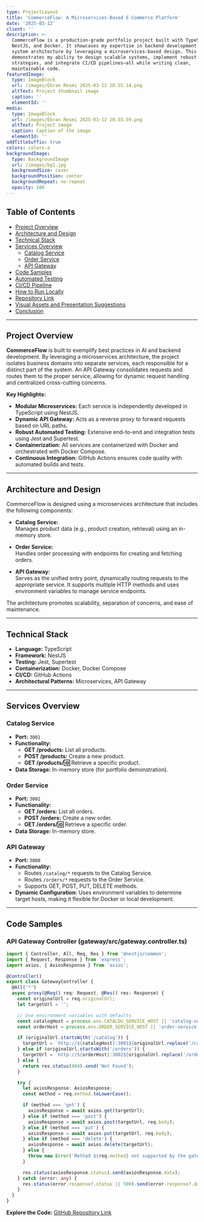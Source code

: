 ```yaml
---
type: ProjectLayout
title: 'CommerceFlow: A Microservices-Based E-Commerce Platform'
date: '2025-03-12'
client: ''
description: >-
  CommerceFlow is a production-grade portfolio project built with TypeScript,
  NestJS, and Docker. It showcases my expertise in backend development and
  system architecture by leveraging a microservices-based design. This project
  demonstrates my ability to design scalable systems, implement robust testing
  strategies, and integrate CI/CD pipelines—all while writing clean,
  maintainable code.
featuredImage:
  type: ImageBlock
  url: /images/Ekran Resmi 2025-03-12 20.55.14.png
  altText: Project thumbnail image
  caption: ''
  elementId: ''
media:
  type: ImageBlock
  url: /images/Ekran Resmi 2025-03-12 20.55.59.png
  altText: Project image
  caption: Caption of the image
  elementId: ''
addTitleSuffix: true
colors: colors-a
backgroundImage:
  type: BackgroundImage
  url: /images/bg1.jpg
  backgroundSize: cover
  backgroundPosition: center
  backgroundRepeat: no-repeat
  opacity: 100
---
```

## Table of Contents

*   [Project Overview](#project-overview)
*   [Architecture and Design](#architecture-and-design)
*   [Technical Stack](#technical-stack)
*   [Services Overview](#services-overview)
    *   [Catalog Service](#catalog-service)
    *   [Order Service](#order-service)
    *   [API Gateway](#api-gateway)
*   [Code Samples](#code-samples)
*   [Automated Testing](#automated-testing)
*   [CI/CD Pipeline](#cicd-pipeline)
*   [How to Run Locally](#how-to-run-locally)
*   [Repository Link](#repository-link)
*   [Visual Assets and Presentation Suggestions](#visual-assets-and-presentation-suggestions)
*   [Conclusion](#conclusion)

***

## Project Overview

**CommerceFlow** is built to exemplify best practices in AI and backend development. By leveraging a microservices architecture, the project isolates business domains into separate services, each responsible for a distinct part of the system. An API Gateway consolidates requests and routes them to the proper service, allowing for dynamic request handling and centralized cross-cutting concerns.

**Key Highlights:**

*   **Modular Microservices:** Each service is independently developed in TypeScript using NestJS.
*   **Dynamic API Gateway:** Acts as a reverse proxy to forward requests based on URL paths.
*   **Robust Automated Testing:** Extensive end-to-end and integration tests using Jest and Supertest.
*   **Containerization:** All services are containerized with Docker and orchestrated with Docker Compose.
*   **Continuous Integration:** GitHub Actions ensures code quality with automated builds and tests.

***

## Architecture and Design

CommerceFlow is designed using a microservices architecture that includes the following components:

*   **Catalog Service:**\
    Manages product data (e.g., product creation, retrieval) using an in-memory store.

*   **Order Service:**\
    Handles order processing with endpoints for creating and fetching orders.

*   **API Gateway:**\
    Serves as the unified entry point, dynamically routing requests to the appropriate service. It supports multiple HTTP methods and uses environment variables to manage service endpoints.

The architecture promotes scalability, separation of concerns, and ease of maintenance.

***

## Technical Stack

*   **Language:** TypeScript
*   **Framework:** NestJS
*   **Testing:** Jest, Supertest
*   **Containerization:** Docker, Docker Compose
*   **CI/CD:** GitHub Actions
*   **Architectural Patterns:** Microservices, API Gateway

***

## Services Overview

### Catalog Service

*   **Port:** `3001`
*   **Functionality:**
    *   **GET /products:** List all products.
    *   **POST /products:** Create a new product.
    *   **GET /products/:id:** Retrieve a specific product.
*   **Data Storage:** In-memory store (for portfolio demonstration).

### Order Service

*   **Port:** `3002`
*   **Functionality:**
    *   **GET /orders:** List all orders.
    *   **POST /orders:** Create a new order.
    *   **GET /orders/:id:** Retrieve a specific order.
*   **Data Storage:** In-memory store.

### API Gateway

*   **Port:** `3000`
*   **Functionality:**
    *   Routes `/catalog/*` requests to the Catalog Service.
    *   Routes `/orders/*` requests to the Order Service.
    *   Supports GET, POST, PUT, DELETE methods.
*   **Dynamic Configuration:** Uses environment variables to determine target hosts, making it flexible for Docker or local development.

***

## Code Samples

### API Gateway Controller (gateway/src/gateway.controller.ts)

```typescript
import { Controller, All, Req, Res } from '@nestjs/common';
import { Request, Response } from 'express';
import axios, { AxiosResponse } from 'axios';

@Controller()
export class GatewayController {
  @All('*')
  async proxy(@Req() req: Request, @Res() res: Response) {
    const originalUrl = req.originalUrl;
    let targetUrl = '';

    // Use environment variables with defaults
    const catalogHost = process.env.CATALOG_SERVICE_HOST || 'catalog-service';
    const orderHost = process.env.ORDER_SERVICE_HOST || 'order-service';

    if (originalUrl.startsWith('/catalog')) {
      targetUrl = `http://${catalogHost}:3001${originalUrl.replace('/catalog', '')}`;
    } else if (originalUrl.startsWith('/orders')) {
      targetUrl = `http://${orderHost}:3002${originalUrl.replace('/orders', '')}`;
    } else {
      return res.status(404).send('Not Found');
    }

    try {
      let axiosResponse: AxiosResponse;
      const method = req.method.toLowerCase();

      if (method === 'get') {
        axiosResponse = await axios.get(targetUrl);
      } else if (method === 'post') {
        axiosResponse = await axios.post(targetUrl, req.body);
      } else if (method === 'put') {
        axiosResponse = await axios.put(targetUrl, req.body);
      } else if (method === 'delete') {
        axiosResponse = await axios.delete(targetUrl);
      } else {
        throw new Error(`Method ${req.method} not supported by the gateway`);
      }

      res.status(axiosResponse.status).send(axiosResponse.data);
    } catch (error: any) {
      res.status(error.response?.status || 500).send(error.response?.data || error.message);
    }
  }
}
```

**Explore the Code:** [GitHub Repository Link](https://github.com/salhhtp/commerceflow)
